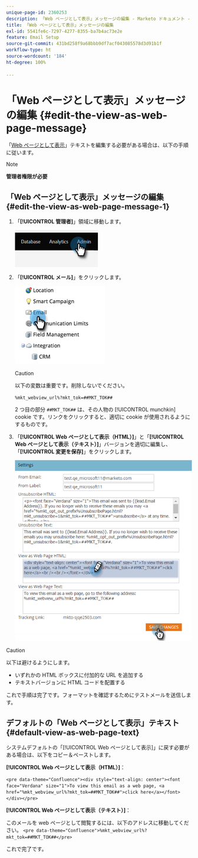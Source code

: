 ```yaml
---
unique-page-id: 2360253
description: 「Web ページとして表示」メッセージの編集 - Marketo ドキュメント - 製品ドキュメント
title: 「Web ページとして表示」メッセージの編集
exl-id: 5541fe6c-7297-4277-8355-ba7b4ac73e2e
feature: Email Setup
source-git-commit: 431bd258f9a68bbb9df7acf043085578d3d91b1f
workflow-type: ht
source-wordcount: '184'
ht-degree: 100%

---
```


# 「Web ページとして表示」メッセージの編集 {#edit-the-view-as-web-page-message}

「[Web ページとして表示](/help/marketo/product-docs/email-marketing/general/functions-in-the-editor/add-a-view-as-web-page-link-to-an-email.md)」テキストを編集する必要がある場合は、以下の手順に従います。

>[!NOTE]
>
>**管理者権限が必要**

## 「Web ページとして表示」メッセージの編集 {#edit-the-view-as-web-page-message-1}

1. 「**[!UICONTROL 管理者]**」領域に移動します。

   ![](assets/edit-the-view-as-web-page-message-1.png)

1. 「**[!UICONTROL メール]**」をクリックします。

   ![](assets/edit-the-view-as-web-page-message-2.png)

   >[!CAUTION]
   >
   >以下の変数は重要です。削除しないでください。
   >
   >`%mkt_webview_url%?mkt_tok=##MKT_TOK##`
   >
   >2 つ目の部分 `##MKT_TOK##` は、その人物の [!UICONTROL munchkin] cookie です。リンクをクリックすると、適切に cookie が使用されるようにするものです。

1. 「**[!UICONTROL Web ページとして表示（HTML）]**」と「**[!UICONTROL Web ページとして表示（テキスト）]**」バージョンを適切に編集し、「**[!UICONTROL 変更を保存]**」をクリックします。

   ![](assets/edit-the-view-as-web-page-message-3.png)

>[!CAUTION]
>
>以下は避けるようにします。
>
>* いずれかの HTML ボックスに付加的な URL を追加する
>* テキストバージョンに HTML コードを配置する

これで手順は完了です。フォーマットを確認するためにテストメールを送信します。

## デフォルトの「Web ページとして表示」テキスト {#default-view-as-web-page-text}

システムデフォルトの「[!UICONTROL Web ページとして表示]」に戻す必要がある場合は、以下をコピー＆ペーストします。

**[!UICONTROL Web ページとして表示（HTML）]**：

`<pre data-theme="Confluence"><div style="text-align: center"><font face="Verdana" size="1">To view this email as a web page, <a href="%mkt_webview_url%?mkt_tok=##MKT_TOK##">click here</a></font></div></pre>`

**[!UICONTROL Web ページとして表示（テキスト）]**：

このメールを web ページとして閲覧するには、以下のアドレスに移動してください。
`<pre data-theme="Confluence">%mkt_webview_url%?mkt_tok=##MKT_TOK##</pre>`

これで完了です。
